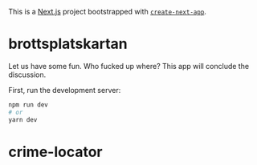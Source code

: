 This is a [Next.js](https://nextjs.org/) project bootstrapped with [`create-next-app`](https://github.com/vercel/next.js/tree/canary/packages/create-next-app).

# brottsplatskartan

Let us have some fun. Who fucked up where? This app will conclude the discussion.

First, run the development server:

```bash
npm run dev
# or
yarn dev
```

# crime-locator
